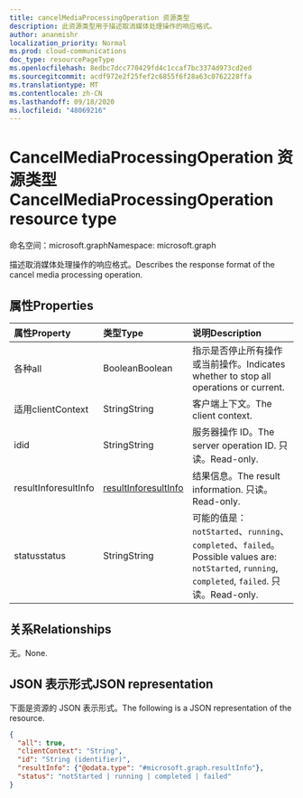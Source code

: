 ```yaml
---
title: cancelMediaProcessingOperation 资源类型
description: 此资源类型用于描述取消媒体处理操作的响应格式。
author: ananmishr
localization_priority: Normal
ms.prod: cloud-communications
doc_type: resourcePageType
ms.openlocfilehash: 8edbc7dcc770429fd4c1ccaf7bc3374d973cd2ed
ms.sourcegitcommit: acdf972e2f25fef2c6855f6f28a63c0762228ffa
ms.translationtype: MT
ms.contentlocale: zh-CN
ms.lasthandoff: 09/18/2020
ms.locfileid: "48069216"
---
```

# <a name="cancelmediaprocessingoperation-resource-type"></a><span data-ttu-id="bf31b-103">CancelMediaProcessingOperation 资源类型</span><span class="sxs-lookup"><span data-stu-id="bf31b-103">CancelMediaProcessingOperation resource type</span></span>

<span data-ttu-id="bf31b-104">命名空间：microsoft.graph</span><span class="sxs-lookup"><span data-stu-id="bf31b-104">Namespace: microsoft.graph</span></span>

<span data-ttu-id="bf31b-105">描述取消媒体处理操作的响应格式。</span><span class="sxs-lookup"><span data-stu-id="bf31b-105">Describes the response format of the cancel media processing operation.</span></span>

## <a name="properties"></a><span data-ttu-id="bf31b-106">属性</span><span class="sxs-lookup"><span data-stu-id="bf31b-106">Properties</span></span>

| <span data-ttu-id="bf31b-107">属性</span><span class="sxs-lookup"><span data-stu-id="bf31b-107">Property</span></span>      | <span data-ttu-id="bf31b-108">类型</span><span class="sxs-lookup"><span data-stu-id="bf31b-108">Type</span></span>                        | <span data-ttu-id="bf31b-109">说明</span><span class="sxs-lookup"><span data-stu-id="bf31b-109">Description</span></span>                                                                     |
| :------------ | :-------------------------- | :------------------------------------------------------------------------------ |
| <span data-ttu-id="bf31b-110">各种</span><span class="sxs-lookup"><span data-stu-id="bf31b-110">all</span></span>           | <span data-ttu-id="bf31b-111">Boolean</span><span class="sxs-lookup"><span data-stu-id="bf31b-111">Boolean</span></span>                     | <span data-ttu-id="bf31b-112">指示是否停止所有操作或当前操作。</span><span class="sxs-lookup"><span data-stu-id="bf31b-112">Indicates whether to stop all operations or current.</span></span>                            |
| <span data-ttu-id="bf31b-113">适用</span><span class="sxs-lookup"><span data-stu-id="bf31b-113">clientContext</span></span> | <span data-ttu-id="bf31b-114">String</span><span class="sxs-lookup"><span data-stu-id="bf31b-114">String</span></span>                      | <span data-ttu-id="bf31b-115">客户端上下文。</span><span class="sxs-lookup"><span data-stu-id="bf31b-115">The client context.</span></span>                                                             |
| <span data-ttu-id="bf31b-116">id</span><span class="sxs-lookup"><span data-stu-id="bf31b-116">id</span></span>            | <span data-ttu-id="bf31b-117">String</span><span class="sxs-lookup"><span data-stu-id="bf31b-117">String</span></span>                      | <span data-ttu-id="bf31b-118">服务器操作 ID。</span><span class="sxs-lookup"><span data-stu-id="bf31b-118">The server operation ID.</span></span> <span data-ttu-id="bf31b-119">只读。</span><span class="sxs-lookup"><span data-stu-id="bf31b-119">Read-only.</span></span>                                             |
| <span data-ttu-id="bf31b-120">resultInfo</span><span class="sxs-lookup"><span data-stu-id="bf31b-120">resultInfo</span></span>    | [<span data-ttu-id="bf31b-121">resultInfo</span><span class="sxs-lookup"><span data-stu-id="bf31b-121">resultInfo</span></span>](resultinfo.md) | <span data-ttu-id="bf31b-122">结果信息。</span><span class="sxs-lookup"><span data-stu-id="bf31b-122">The result information.</span></span>  <span data-ttu-id="bf31b-123">只读。</span><span class="sxs-lookup"><span data-stu-id="bf31b-123">Read-only.</span></span>                                             |
| <span data-ttu-id="bf31b-124">status</span><span class="sxs-lookup"><span data-stu-id="bf31b-124">status</span></span>        | <span data-ttu-id="bf31b-125">String</span><span class="sxs-lookup"><span data-stu-id="bf31b-125">String</span></span>                      | <span data-ttu-id="bf31b-126">可能的值是：`notStarted`、`running`、`completed`、`failed`。</span><span class="sxs-lookup"><span data-stu-id="bf31b-126">Possible values are: `notStarted`, `running`, `completed`, `failed`.</span></span> <span data-ttu-id="bf31b-127">只读。</span><span class="sxs-lookup"><span data-stu-id="bf31b-127">Read-only.</span></span> |

## <a name="relationships"></a><span data-ttu-id="bf31b-128">关系</span><span class="sxs-lookup"><span data-stu-id="bf31b-128">Relationships</span></span>
<span data-ttu-id="bf31b-129">无。</span><span class="sxs-lookup"><span data-stu-id="bf31b-129">None.</span></span>

## <a name="json-representation"></a><span data-ttu-id="bf31b-130">JSON 表示形式</span><span class="sxs-lookup"><span data-stu-id="bf31b-130">JSON representation</span></span>

<span data-ttu-id="bf31b-131">下面是资源的 JSON 表示形式。</span><span class="sxs-lookup"><span data-stu-id="bf31b-131">The following is a JSON representation of the resource.</span></span>

<!-- {
  "blockType": "resource",
  "optionalProperties": [

  ],
  "@odata.type": "microsoft.graph.cancelMediaProcessingOperation"
}-->
```json
{
  "all": true,
  "clientContext": "String",
  "id": "String (identifier)",
  "resultInfo": {"@odata.type": "#microsoft.graph.resultInfo"},
  "status": "notStarted | running | completed | failed"
}
```

<!-- uuid: 8fcb5dbc-d5aa-4681-8e31-b001d5168d79
2015-10-25 14:57:30 UTC -->
<!-- {
  "type": "#page.annotation",
  "description": "cancelMediaProcessingOperation resource",
  "keywords": "",
  "section": "documentation",
  "tocPath": ""
}-->

